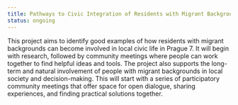 ```yaml
---
title: Pathways to Civic Integration of Residents with Migrant Backgrounds
status: ongoing
---
```


This project aims to identify good examples of how residents with migrant backgrounds can become involved in local civic life in Prague 7. It will begin with research, followed by community meetings where people can work together to find helpful ideas and tools.
The project also supports the long-term and natural involvement of people with migrant backgrounds in local society and decision-making. This will start with a series of participatory community meetings that offer space for open dialogue, sharing experiences, and finding practical solutions together.